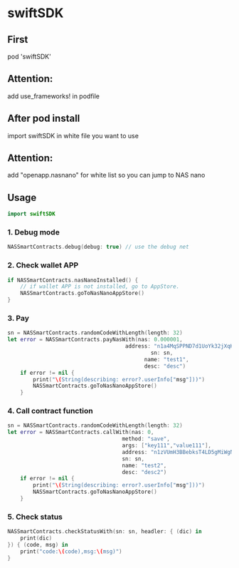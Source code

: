 # swiftSDK

## First
pod 'swiftSDK'

## Attention: 
add use_frameworks! in podfile

## After pod install
import swiftSDK in white file you want to use

## Attention: 
add "openapp.nasnano" for white list so you can jump to NAS nano

## Usage

```swift
import swiftSDK
```

### 1. Debug mode

```swift
NASSmartContracts.debug(debug: true) // use the debug net
```

### 2. Check wallet APP

```swift
if NASSmartContracts.nasNanoInstalled() {
    // if wallet APP is not installed, go to AppStore.
    NASSmartContracts.goToNasNanoAppStore()
}
```

### 3. Pay

```swift
sn = NASSmartContracts.randomCodeWithLength(length: 32)
let error = NASSmartContracts.payNasWith(nas: 0.000001,
                                     address: "n1a4MqSPPND7d1UoYk32jXqKb5m5s3AN6wB",
                                             sn: sn,
                                           name: "test1",
                                           desc: "desc")
    if error != nil {
        print("\(String(describing: error?.userInfo["msg"]))")
        NASSmartContracts.goToNasNanoAppStore()
    }
```

### 4. Call contract function

```swift
sn = NASSmartContracts.randomCodeWithLength(length: 32)
let error = NASSmartContracts.callWith(nas: 0,
                                    method: "save",
                                    args: ["key111","value111"],
                                    address: "n1zVUmH3BBebksT4LD5gMiWgNU9q3AMj3se",
                                    sn: sn,
                                    name: "test2",
                                    desc: "desc2")
    if error != nil {
        print("\(String(describing: error?.userInfo["msg"]))")
        NASSmartContracts.goToNasNanoAppStore()
    }
```

### 5. Check status

```swift
NASSmartContracts.checkStatusWith(sn: sn, headler: { (dic) in
    print(dic)
}) { (code, msg) in
    print("code:\(code),msg:\(msg)")
}
```
